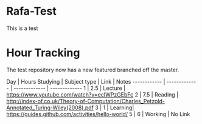 # Rafa-Test
This is a test

# Hour Tracking

The test repository now has a new featured branched off the master.

Day | Hours Studying | Subject type | Link | Notes 
------------ | ------------- | ------------- | -------------
1 | 2.5 | Lecture | https://www.youtube.com/watch?v=ecIWPzGEbFc
2 | 7.5 | Reading | http://index-of.co.uk/Theory-of-Computation/Charles_Petzold-Annotated_Turing-Wiley(2008).pdf
3 | 1   | Learning| https://guides.github.com/activities/hello-world/
5 | 6   | Working | No Link
